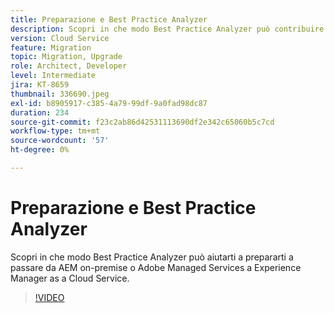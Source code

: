 ```yaml
---
title: Preparazione e Best Practice Analyzer
description: Scopri in che modo Best Practice Analyzer può contribuire a preparare l’applicazione per lo spostamento in Experience Manager as a Cloud Service
version: Cloud Service
feature: Migration
topic: Migration, Upgrade
role: Architect, Developer
level: Intermediate
jira: KT-8659
thumbnail: 336690.jpeg
exl-id: b8905917-c385-4a79-99df-9a0fad98dc87
duration: 234
source-git-commit: f23c2ab86d42531113690df2e342c65060b5c7cd
workflow-type: tm+mt
source-wordcount: '57'
ht-degree: 0%

---
```


# Preparazione e Best Practice Analyzer

Scopri in che modo Best Practice Analyzer può aiutarti a prepararti a passare da AEM on-premise o Adobe Managed Services a Experience Manager as a Cloud Service.

>[!VIDEO](https://video.tv.adobe.com/v/336690?quality=12&learn=on)
